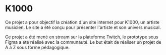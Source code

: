 # K1000

Ce projet a pour objectif la création d'un site internet pour K1000, un artiste musicien. Le site a été conçu pour présenter l'artiste et son univers musical.

Ce projet a été mené en stream sur la plateforme Twitch, le prototype sous Figma a été réalisé avec la communauté. Le but était de réaliser un projet de A à Z sous forme pédagogique.
